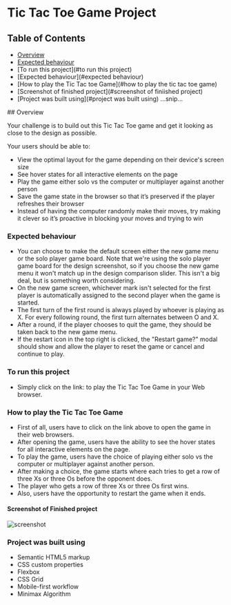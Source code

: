 # Tic Tac Toe Game Project

## Table of Contents  
- [Overview](#Overview)  
- [Expected behaviour](#expectedbehaviour)
- [To run this project](#to run this project)  
- [Expected behaviour](#expected behaviour)
- [How to play the Tic Tac toe Game](#how to play the tic tac toe game)
- [Screenshot of finished project](#screenshot of finiished project)
- [Project was built using](#project was built using)
...snip...    
<a name="headers"/>
<a name="expectedbehaviour"/>
## Overview

Your challenge is to build out this Tic Tac Toe game and get it looking as close to the design as possible.

Your users should be able to:

- View the optimal layout for the game depending on their device's screen size
- See hover states for all interactive elements on the page
- Play the game either solo vs the computer or multiplayer against another person
- Save the game state in the browser so that it’s preserved if the player refreshes their browser
- Instead of having the computer randomly make their moves, try making it clever so it’s proactive in blocking your moves and trying to win

### Expected behaviour

- You can choose to make the default screen either the new game menu or the solo player game board. Note that we're using the solo player game board for the design screenshot, so if you choose the new game menu it won't match up in the design comparison slider. This isn't a big deal, but is something worth considering.
- On the new game screen, whichever mark isn't selected for the first player is automatically assigned to the second player when the game is started.
- The first turn of the first round is always played by whoever is playing as X. For every following round, the first turn alternates between O and X.
- After a round, if the player chooses to quit the game, they should be taken back to the new game menu.
- If the restart icon in the top right is clicked, the "Restart game?" modal should show and allow the player to reset the game or cancel and continue to play.

### To run this project
- Simply click on the link: to play the Tic Tac Toe Game in your Web browser.

### How to play the Tic Tac Toe Game
- First of all, users have to click on the link above to open the game in their web browsers.
- After opening the game, users have the ability to see the hover states for all interactive elements on the page.
- To play the game, users have the choice of playing either solo vs the computer or multiplayer against another person.
- After making a choice, the game starts where each tries to get a row of three Xs or three Os before the opponent does.
- The player who gets a row of three Xs or three Os first wins.
- Also, users have the opportunity to restart the game when it ends.

#### Screenshot of Finished project
![screenshot](https://user-images.githubusercontent.com/116555014/208737622-f88b6ff8-42e6-4caa-b2e8-354eb69bbdff.png)

### Project was built using
- Semantic HTML5 markup
- CSS custom properties
- Flexbox
- CSS Grid
- Mobile-first workflow
- Minimax Algorithm


